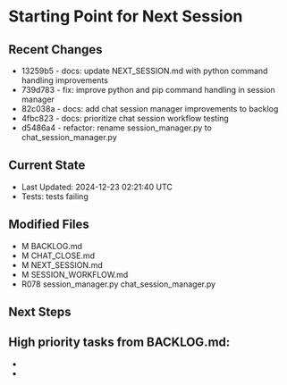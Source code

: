 # Starting Point for Next Session

## Recent Changes
- 13259b5 - docs: update NEXT_SESSION.md with python command handling improvements
- 739d783 - fix: improve python and pip command handling in session manager
- 82c038a - docs: add chat session manager improvements to backlog
- 4fbc823 - docs: prioritize chat session workflow testing
- d5486a4 - refactor: rename session_manager.py to chat_session_manager.py

## Current State
- Last Updated: 2024-12-23 02:21:40 UTC
- Tests: tests failing

## Modified Files
- M	BACKLOG.md
- M	CHAT_CLOSE.md
- M	NEXT_SESSION.md
- M	SESSION_WORKFLOW.md
- R078	session_manager.py	chat_session_manager.py

## Next Steps
High priority tasks from BACKLOG.md:
-  
-  
-  